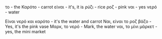 το - the
Καρότο - carrot
είναι - it's, it is
ρύζι - rice
ροζ - pink
ναι - yes
νερό - water


Είναι νερό και καρότο - it's the water and carrot
Ναι, είναι το ροζ βάζο - Yes, it's the pink vase
Μαρκ, το νερό -  Mark, the water
ναι, το μίνι μάρκετ - yes, the mini market
